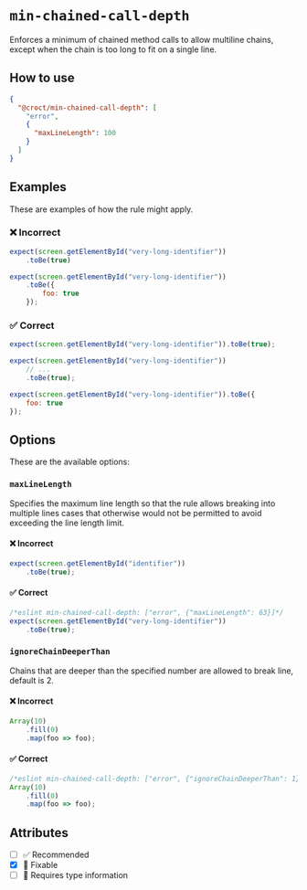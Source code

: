 # `min-chained-call-depth`

Enforces a minimum of chained method calls to allow multiline chains, except when the chain is too long to fit on a
single line.

## How to use

```json
{
  "@croct/min-chained-call-depth": [
    "error",
    {
      "maxLineLength": 100
    }
  ]
}
```

## Examples

These are examples of how the rule might apply.

### ❌ Incorrect

```jsx
expect(screen.getElementById("very-long-identifier"))
    .toBe(true)
```

```jsx
expect(screen.getElementById("very-long-identifier"))
    .toBe({
        foo: true
    });
```

### ✅ Correct

```jsx
expect(screen.getElementById("very-long-identifier")).toBe(true);

expect(screen.getElementById("very-long-identifier"))
    // ...
    .toBe(true);
```

```jsx
expect(screen.getElementById("very-long-identifier")).toBe({
    foo: true
});
```

## Options

These are the available options:

### `maxLineLength`

Specifies the maximum line length so that the rule allows breaking into multiple lines cases that 
otherwise would not be permitted to avoid exceeding the line length limit.

#### ❌ Incorrect

```jsx
expect(screen.getElementById("identifier"))
    .toBe(true);
```

#### ✅ Correct

```jsx
/*eslint min-chained-call-depth: ["error", {"maxLineLength": 63}]*/
expect(screen.getElementById("very-long-identifier"))
    .toBe(true);
```

### `ignoreChainDeeperThan`

Chains that are deeper than the specified number are allowed to break line, default is 2.

#### ❌ Incorrect

```jsx
Array(10)
    .fill(0)
    .map(foo => foo);
```

#### ✅ Correct

```jsx
/*eslint min-chained-call-depth: ["error", {"ignoreChainDeeperThan": 1}]*/
Array(10)
    .fill(0)
    .map(foo => foo);
```

## Attributes

- [ ] ✅ Recommended
- [x] 🔧 Fixable
- [ ] 💭 Requires type information

